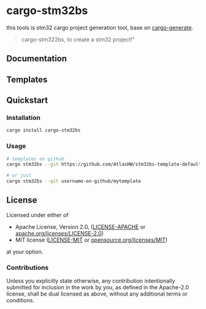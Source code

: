 # cargo-stm32bs

this tools is stm32 cargo project generation tool, base on
[cargo-generate].

[cargo-generate]: https://github.com/cargo-generate/cargo-generate/


> cargo-stm322bs, to create a stm32 project!"

## Documentation


## Templates


## Quickstart

### Installation

```sh
cargo install cargo-stm32bs
```


### Usage

```sh
# templates on github
cargo stm32bs --git https://github.com/AtlasHW/stm32bs-template-default

# or just
cargo stm32bs --git username-on-github/mytemplate

```

## License

Licensed under either of

* Apache License, Version 2.0, ([LICENSE-APACHE](LICENSE-APACHE)
  or [apache.org/licenses/LICENSE-2.0](https://www.apache.org/licenses/LICENSE-2.0))
* MIT license ([LICENSE-MIT](LICENSE-MIT) or [opensource.org/licenses/MIT](https://opensource.org/licenses/MIT))

at your option.

### Contributions

Unless you explicitly state otherwise, any contribution intentionally
submitted for inclusion in the work by you, as defined in the Apache-2.0
license, shall be dual licensed as above, without any additional terms or
conditions.




